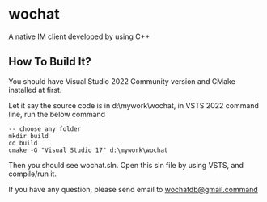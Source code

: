 # wochat
A native IM client developed by using C++

## How To Build It?

You should have Visual Studio 2022 Community version and CMake installed at first.

Let it say the source code is in d:\mywork\wochat, in VSTS 2022 command line, run the below command

```
-- choose any folder
mkdir build
cd build
cmake -G "Visual Studio 17" d:\mywork\wochat
```

Then you should see wochat.sln. Open this sln file by using VSTS, and compile/run it.

If you have any question, please send email to wochatdb@gmail.command
